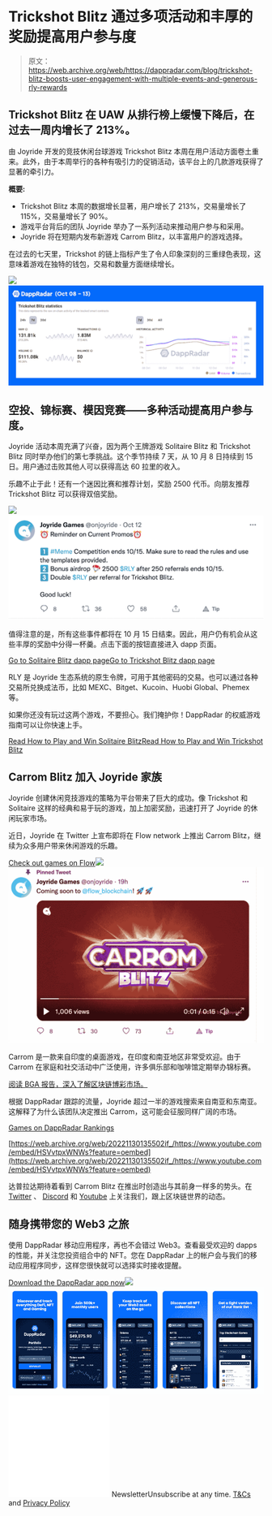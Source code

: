 # Trickshot Blitz 通过多项活动和丰厚的奖励提高用户参与度

> 原文：<https://web.archive.org/web/https://dappradar.com/blog/trickshot-blitz-boosts-user-engagement-with-multiple-events-and-generous-rly-rewards>

## Trickshot Blitz 在 UAW 从排行榜上缓慢下降后，在过去一周内增长了 213%。

由 Joyride 开发的竞技休闲台球游戏 Trickshot Blitz 本周在用户活动方面卷土重来。此外，由于本周举行的各种有吸引力的促销活动，该平台上的几款游戏获得了显著的牵引力。

**概要:**

*   Trickshot Blitz 本周的数据增长显著，用户增长了 213%，交易量增长了 115%，交易量增长了 90%。
*   游戏平台背后的团队 Joyride 举办了一系列活动来推动用户参与和采用。
*   Joyride 将在短期内发布新游戏 Carrom Blitz，以丰富用户的游戏选择。

在过去的七天里，Trickshot 的链上指标产生了令人印象深刻的三重绿色表现，这意味着游戏在独特的钱包，交易和数量方面继续增长。

![](img/f1af78b722299d6c798a850bf5ef85cc.png)![](img/70599b4e760f05c4f0d29c280a8ccf99.png)

## 空投、锦标赛、模因竞赛——多种活动提高用户参与度。

Joyride 活动本周充满了兴奋，因为两个王牌游戏 Solitaire Blitz 和 Trickshot Blitz 同时举办他们的第七季挑战。这个季节持续 7 天，从 10 月 8 日持续到 15 日。用户通过击败其他人可以获得高达 60 拉里的收入。

乐趣不止于此！还有一个迷因比赛和推荐计划，奖励 2500 代币。向朋友推荐 Trickshot Blitz 可以获得双倍奖励。

![](img/31617dec42e0e275fe3c16f6509dc311.png)![](img/a294102b7978e7601928c165780b6d70.png)

值得注意的是，所有这些事件都将在 10 月 15 日结束。因此，用户仍有机会从这些丰厚的奖励中分得一杯羹。点击下面的按钮直接进入 dapp 页面。

[Go to Solitaire Blitz dapp page](https://web.archive.org/web/20221130135502/https://dappradar.com/flow/games/solitaire-blitz)[Go to Trickshot Blitz dapp page](https://web.archive.org/web/20221130135502/https://dappradar.com/flow/games/trickshot-blitz)

RLY 是 Joyride 生态系统的原生令牌，可用于其他密码的交易。也可以通过各种交易所兑换成法币，比如 MEXC、Bitget、Kucoin、Huobi Global、Phemex 等。

如果你还没有玩过这两个游戏，不要担心。我们掩护你！DappRadar 的权威游戏指南可以让你快速上手。

[Read How to Play and Win Solitaire Blitz](/web/20221130135502/https://dappradar.com/blog/over-140000-users-are-playing-joyrides-solitaire-blitz-to-earn-real-money-rewards/)[Read How to Play and Win Trickshot Blitz](/web/20221130135502/https://dappradar.com/blog/how-to-play-trickshot-blitz/)

## Carrom Blitz 加入 Joyride 家族

Joyride 创建休闲竞技游戏的策略为平台带来了巨大的成功。像 Trickshot 和 Solitaire 这样的经典和易于玩的游戏，加上加密奖励，迅速打开了 Joyride 的休闲玩家市场。

近日，Joyride 在 Twitter 上宣布即将在 Flow network 上推出 Carrom Blitz，继续为众多用户带来休闲游戏的乐趣。

[Check out games on Flow](https://web.archive.org/web/20221130135502/https://dappradar.com/rankings/protocol/flow/category/games)![](img/8cae699b0661bb6a575dd74c8c1475d8.png)![](img/eafcb7cb5ddf3f53e32b74cc13d530ab.png)

Carrom 是一款来自印度的桌面游戏，在印度和南亚地区非常受欢迎。由于 Carrom 在家庭和社交活动中广泛使用，许多俱乐部和咖啡馆定期举办锦标赛。

[阅读 BGA 报告，深入了解区块链博彩市场。](https://web.archive.org/web/20221130135502/https://dappradar.com/blog/dappradar-x-bga-games-report-q3-2022)

根据 DappRadar 跟踪的流量，Joyride 超过一半的游戏搜索来自南亚和东南亚。这解释了为什么该团队决定推出 Carrom，这可能会征服同样广阔的市场。

[Games on DappRadar Rankings](https://web.archive.org/web/20221130135502/https://dappradar.com/rankings/category/games)

[https://web.archive.org/web/20221130135502if_/https://www.youtube.com/embed/HSVvtpxWNWs?feature=oembed](https://web.archive.org/web/20221130135502if_/https://www.youtube.com/embed/HSVvtpxWNWs?feature=oembed)

达普拉达期待着看到 Carrom Blitz 在推出时创造出与其前身一样多的势头。在 [Twitter](https://web.archive.org/web/20221130135502/https://twitter.com/dappradar) 、 [Discord](https://web.archive.org/web/20221130135502/https://discord.gg/4ybbssrHkm) 和 [Youtube](https://web.archive.org/web/20221130135502/https://www.youtube.com/c/DappRadar) 上关注我们，跟上区块链世界的动态。

## 随身携带您的 Web3 之旅

使用 DappRadar 移动应用程序，再也不会错过 Web3。查看最受欢迎的 dapps 的性能，并关注您投资组合中的 NFT。您在 DappRadar 上的帐户会与我们的移动应用程序同步，这样您很快就可以选择实时接收提醒。

[Download the DappRadar app now](https://web.archive.org/web/20221130135502/https://dappradar.app.link/blog)[](https://web.archive.org/web/20221130135502/https://play.google.com/store/apps/details?id=com.portfolio.dappradar)[![](img/a3634373d68930c5d4e8a7fce618f91f.png)<picture>![](img/b06246c19bbb5dcc5e12c1f07a47be1c.png)</picture>](https://web.archive.org/web/20221130135502/https://play.google.com/store/apps/details?id=com.portfolio.dappradar)![](img/6d5a4a2d609c56e1a5771717e54ba759.png) NewsletterUnsubscribe at any time. [T&Cs](https://web.archive.org/web/20221130135502/https://dappradar.com/terms) and [Privacy Policy](https://web.archive.org/web/20221130135502/https://dappradar.com/privacy-policy)